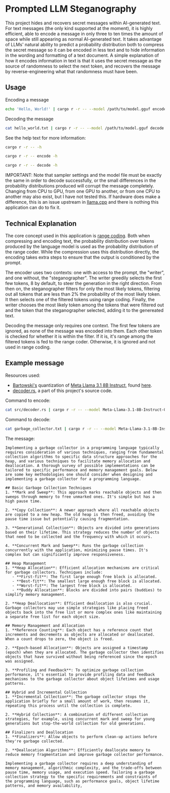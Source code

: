 # Prompted LLM Steganography
This project hides and recovers secret messages within AI-generated text. For text messages (the only kind supported at the moment), it is highly efficient, able to encode a message in only three to ten times the amount of space while still appearing as normal AI-generated text. It takes advantage of LLMs' natural ability to predict a probability distribution both to compress the secret message so it can be encoded in less text and to hide information in the wording and formatting of a text document. A simple explanation of how it encodes information in text is that it uses the secret message as the source of randomness to select the next token, and recovers the message by reverse-engineering what that randomness must have been.

## Usage
Encoding a message
```bash
echo 'Hello, World!' | cargo r -r -- --model /path/to/model.gguf encode 'Write a paragraph explaning the origins of the term "Hello, World!".' | tee hello_world.txt
```

Decoding the message
```bash
cat hello_world.txt | cargo r -r -- --model /path/to/model.gguf decode | tee decoded.txt
```

See the help text for more information:
```bash
cargo r -r -- -h
```
```bash
cargo r -r -- encode -h
```
```bash
cargo r -r -- decode -h
```

IMPORTANT: Note that sampler settings and the model file must be exactly the same in order to decode successfully, or the small differences in the probability distributions produced will corrupt the message completely. Changing from CPU to GPU, from one GPU to another, or from one CPU to another may also exist, but I have not tested this. If hardware does make a difference, this is an issue upstream in [llama.cpp](https://github.com/ggerganov/llama.cpp) and there is nothing this application can do to fix it.

## Technical Explanation
The core concept used in this application is [range coding](https://en.wikipedia.org/wiki/Range_coding). Both when compressing and encoding text, the probability distribution over tokens produced by the language model is used as the probability distribution of the range coder. While the compression uses this distribution directly, the encoding takes extra steps to ensure that the output is conditioned by the prompt.

The encoder uses two contexts: one with access to the prompt, the "writer", and one without, the "steganographer". The writer greedily selects the first few tokens, 8 by default, to steer the generation in the right direction. From then on, the steganographer filters for only the most likely tokens, filtering out all tokens that are less than 2% the probability of the most likely token. It then selects one of the filtered tokens using range coding. Finally, the writer chooses the most likely token among the tokens that were filtered out and the token that the steganographer selected, adding it to the genereated text.

Decoding the message only requires one context. The first few tokens are ignored, as none of the message was encoded into them. Each other token is checked for whether it is within the filter. If it is, it's range among the filtered tokens is fed to the range coder. Otherwise, it is ignored and not used in range coding.

## Example message
Resources used:
- [Bartowski's](https://huggingface.co/bartowski) quantization of [Meta Llama 3.1 8B Instruct](https://huggingface.co/meta-llama/Llama-3.1-8B-Instruct), found [here](https://huggingface.co/bartowski/Meta-Llama-3.1-8B-Instruct-GGUF/blob/main/Meta-Llama-3.1-8B-Instruct-Q5_K_M.gguf).
- [decoder.rs](https://github.com/nkoppel/llama-cpp-steganography/blob/f6e23feaa1cb9f6d708884eeefc8bcbc36f716de/src/decoder.rs), a part of this project's source code.

Command to encode:
```bash
cat src/decoder.rs | cargo r -r -- --model Meta-Llama-3.1-8B-Instruct-Q5_K_M.gguf encode 'Write a detailed survey of techniques one might use to implement a grabage collector in a programming language.' | tee garbage_collector.txt
```

Command to decode:
```bash
cat garbage_collector.txt | cargo r -r -- --model Meta-Llama-3.1-8B-Instruct-Q5_K_M.gguf decode | tee decoded_decoder.rs
```

The message:
```
Implementing a garbage collector in a programming language typically requires consideration of various techniques, ranging from fundamental collection algorithms to specific data structure approaches for the heap, and various techniques to facilitate memory allocation and deallocation. A thorough survey of possible implementations can be tailored to specific performance and memory management goals. Below are some key methodologies one should consider when designing and implementing a garbage collector for a programming language.

## Basic Garbage Collection Techniques
1. **Mark and Sweep**: This approach marks reachable objects and then sweeps through memory to free unmarked ones. It's simple but has a high pause time.

2. **Copy Collection**: A newer approach where all reachable objects are copied to a new heap. The old heap is then freed, avoiding the pause time issue but potentially causing fragmentation.

3. **Generational Collection**: Objects are divided into generations based on their lifetime. This strategy reduces the number of objects that need to be collected and the frequency with which it occurs.

4. **Concurrent Mark and Sweep**: Runs the garbage collection concurrently with the application, minimizing pause times. It's complex but can significantly improve responsiveness.

## Heap Management
1. **Heap Allocation**: Efficient allocation mechanisms are critical for garbage collectors. Techniques include:
   - **First-fit**: The first large enough free block is allocated.
   - **Best-fit**: The smallest large enough free block is allocated.
   - **Worst-fit**: The largest free block is allocated.
   - **Buddy Allocation**: Blocks are divided into pairs (buddies) to simplify memory management.

2. **Heap Deallocation**: Efficient deallocation is also crucial. Garbage collectors may use simple strategies like placing freed objects back into the free list or more complex ones like maintaining a separate free list for each object size.

## Memory Management and Allocation
1. **Reference Counting**: Each object has a reference count that increments and decrements as objects are allocated or deallocated. When a count drops to zero, the object is freed.

2. **Epoch-based Allocation**: Objects are assigned a timestamp (epoch) when they are allocated. The garbage collector then identifies objects that have survived without being referenced since the epoch was assigned.

3. **Profiling and Feedback**: To optimize garbage collection performance, it's essential to provide profiling data and feedback mechanisms to the garbage collector about object lifetimes and usage patterns.

## Hybrid and Incremental Collection
1. **Incremental Collection**: The garbage collector stops the application briefly for a small amount of work, then resumes it, repeating this process until the collection is complete.

2. **Hybrid Collection**: A combination of different collection strategies, for example, using concurrent mark and sweep for young generations but stop-the-world collection for old generations.

## Finalizers and Deallocation
1. **Finalizers**: Allow objects to perform clean-up actions before they're garbage collected.

2. **Deallocation Algorithms**: Efficiently deallocate memory to reduce memory fragmentation and improve garbage collector performance.

Implementing a garbage collector requires a deep understanding of memory management, algorithmic complexity, and the trade-offs between pause time, memory usage, and execution speed. Tailoring a garbage collection strategy to the specific requirements and constraints of the programming language, such as performance goals, object lifetime patterns, and memory availability,
```
